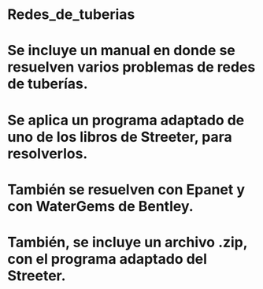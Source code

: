 # Redes_de_tuberias
# Se incluye un manual en donde se resuelven varios problemas de redes de tuberías.
# Se aplica un programa adaptado de uno de los libros de Streeter, para resolverlos.
# También se resuelven con Epanet y con WaterGems de Bentley.
# También, se incluye un archivo .zip, con el programa adaptado del Streeter.
